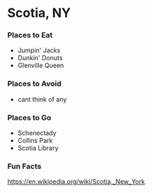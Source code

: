 # Scotia, NY

### Places to Eat
- Jumpin' Jacks
- Dunkin' Donuts
- Glenville Queen

### Places to Avoid
- cant think of any


### Places to Go
- Schenectady
- Collins Park
- Scotia Library

### Fun Facts
https://en.wikipedia.org/wiki/Scotia,_New_York


